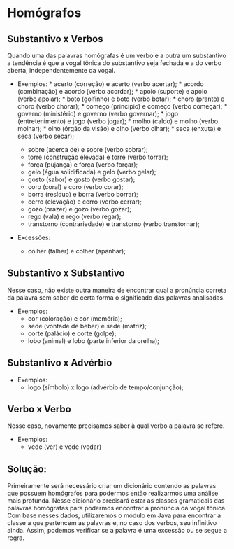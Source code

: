 # Homógrafos

## Substantivo x Verbos

Quando uma das palavras homógrafas é um verbo e a outra um substantivo
a tendência é que a vogal tônica do substantivo seja fechada e a do
verbo aberta, independentemente da vogal.
 
* Exemplos:
        * acerto (correção) e acerto (verbo acertar);
        * acordo (combinação) e acordo (verbo acordar);
        * apoio (suporte) e apoio (verbo apoiar);
        * boto (golfinho) e boto (verbo botar);
        * choro (pranto) e choro (verbo chorar);
        * começo (princípio) e começo (verbo começar);
        * governo (ministério) e governo (verbo governar);
        * jogo (entretenimento) e jogo (verbo jogar);
        * molho (caldo) e molho (verbo molhar);
        * olho (órgão da visão) e olho (verbo olhar);
        * seca (enxuta) e seca (verbo secar);
	* sobre (acerca de) e sobre (verbo sobrar);
	* torre (construção elevada) e torre (verbo torrar);
	* força (pujança) e força (verbo forçar);
	* gelo (água solidificada) e gelo (verbo gelar);
	* gosto (sabor) e gosto (verbo gostar);
	* coro (coral) e coro (verbo corar);
	* borra (resíduo) e borra (verbo borrar);
	* cerro (elevação) e cerro (verbo cerrar);
	* gozo (prazer) e gozo (verbo gozar);
	* rego (vala) e rego (verbo regar);
	* transtorno (contrariedade) e transtorno (verbo transtornar);
		
* Excessões:
	* colher (talher) e colher (apanhar);

## Substantivo x Substantivo
Nesse caso, não existe outra maneira de encontrar qual a pronúncia correta da 
palavra sem saber de certa forma o significado das palavras analisadas.

* Exemplos:
	* cor (coloração) e cor (memória);
	* sede (vontade de beber) e sede (matriz);
	* corte (palácio) e corte (golpe);
	* lobo (animal) e lobo (parte inferior da orelha);

## Substantivo x Advérbio

* Exemplos:
	* logo (símbolo) x logo (advérbio de tempo/conjunção);

## Verbo x Verbo
Nesse caso, novamente precisamos saber à qual verbo a palavra se refere.

* Exemplos:
	* vede (ver) e vede (vedar)

## Solução:
Primeiramente será necessário criar um dicionário contendo as palavras que 
possuem homógrafos para podermos então realizarmos uma análise mais profunda. 
Nesse dicionário precisará estar as classes gramaticais das palavras homógrafas
para podermos encontrar a pronúncia da vogal tônica. Com base nesses dados, 
utilizaremos o módulo em Java para encontrar a classe a que pertencem as 
palavras e, no caso dos verbos, seu infinitivo ainda. Assim, podemos verificar
se a palavra é uma excessão ou se segue a regra. 


